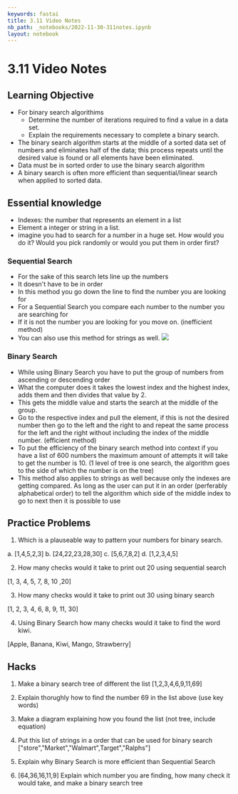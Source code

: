 ```yaml
---
keywords: fastai
title: 3.11 Video Notes
nb_path: _notebooks/2022-11-30-311notes.ipynb
layout: notebook
---
```





# 3.11 Video Notes
## Learning Objective
- For binary search algorithims
    - Determine the number of iterations required to find a value in a data set. 
    - Explain the requirements necessary to complete a binary search.
- The binary search algorithm starts at the middle of a sorted data set of numbers and eliminates half of the data; this process repeats until the desired value is found or all elements have been eliminated.
- Data must be in sorted order to use the binary search algorithm 
- A binary search is often more efficient than sequential/linear search when applied to sorted data. 


## Essential knowledge
- Indexes: the number that represents an element in a list 
- Element a integer or string in a list. 
- imagine you  had to search for a number in a huge set. How would you do it? Would you pick randomly or would you put them in order first?

### Sequential Search 
- For the sake of this search lets line up the numbers
- It doesn't have to be in order 
- In this method you go down the line to find the number you are looking for
- For a Sequential Search you compare each number to the number you are searching for
- If it is not the number you are looking for you move on. (inefficient method)
- You can also use this method for strings as well. 
![]({{site.baseurl}}/images/image(13).png)


### Binary Search
- While using Binary Search you have to put the group of numbers from ascending or descending order
- What the computer does it takes the lowest index and the highest index, adds them and then divides that value by 2. 
- This gets the middle value and starts the search at the middle of the group. 
- Go to the respective index and pull the element, if this is not the desired number then go to the left and the right to and repeat the same process for the left and the right without including the index of the middle number. (efficient method)
- To put the efficiency of the binary search method into context if you have a list of 600 numbers the maximum amount of attempts it will take to get the number is 10. (1 level of tree is one search, the algorithm goes to the side of which the number is on the tree)
- This method also applies to strings as well because only the indexes are getting compared. As long as the user can put it in an order (perferably alphabetical order) to tell the algorithm which side of the middle index to go to next then it is possible to use 


## Practice Problems
1. Which is a plauseable way to pattern your numbers for binary search. 

a. [1,4,5,2,3]
b. [24,22,23,28,30]
c. [5,6,7,8,2]
d. [1,2,3,4,5]

2. How many checks would it take to print out 20 using sequential search 

[1, 3, 4, 5, 7, 8, 10 ,20]

3. How many checks would it take to print out 30 using binary search 

[1, 2, 3, 4, 6, 8, 9, 11, 30]

4. Using Binary Search how many checks would it take to find the word kiwi. 

[Apple, Banana, Kiwi, Mango, Strawberry]

## Hacks 

1. Make a binary search tree of different the list [1,2,3,4,6,9,11,69]

2. Explain thorughly how to find the number 69 in the list above (use key words)

3. Make a diagram explaining how you found the list (not tree, include equation)

4. Put this list of strings in a order that can be used for binary search ["store","Market","Walmart",Target","Ralphs"]

5. Explain why Binary Search is more efficient than Sequential Search

6. [64,36,16,11,9] Explain which number you are finding, how many check it would take, and make a binary search tree 